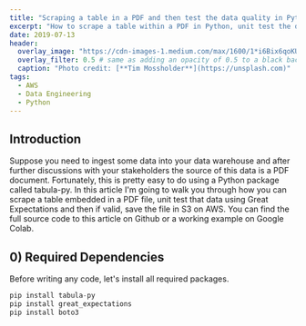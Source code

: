 ```yaml
---
title: "Scraping a table in a PDF and then test the data quality in Python"
excerpt: "How to scrape a table within a PDF in Python, unit test the data for quality and then upload it to S3."
date: 2019-07-13
header:
  overlay_image: "https://cdn-images-1.medium.com/max/1600/1*i6Bix6qoKU0ZMdLDVfA3ww.jpeg"
  overlay_filter: 0.5 # same as adding an opacity of 0.5 to a black background
  caption: "Photo credit: [**Tim Mossholder**](https://unsplash.com)"
tags:
  - AWS
  - Data Engineering
  - Python
---
```


## Introduction

Suppose you need to ingest some data into your data warehouse and after further discussions with your stakeholders the source of this data is a PDF document. Fortunately, this is pretty easy to do using a Python package called tabula-py. In this article I'm going to walk you through how you can scrape a table embedded in a PDF file, unit test that data using Great Expectations and then if valid, save the file in S3 on AWS. You can find the full source code to this article on Github or a working example on Google Colab.

## 0) Required Dependencies

Before writing any code, let's install all required packages.

```python
pip install tabula-py
pip install great_expectations
pip install boto3
```
